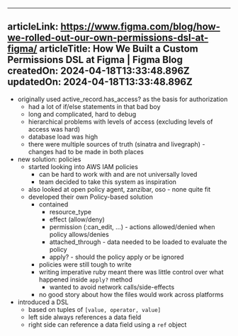 -----------------------
articleLink: https://www.figma.com/blog/how-we-rolled-out-our-own-permissions-dsl-at-figma/
articleTitle: How We Built a Custom Permissions DSL at Figma | Figma Blog
createdOn: 2024-04-18T13:33:48.896Z
updatedOn: 2024-04-18T13:33:48.896Z
-----------------------

- originally used active_record.has_access? as the basis for authorization
  - had a lot of if/else statements in that bad boy
  - long and complicated, hard to debug
  - hierarchical problems with levels of access (excluding levels of access was hard)
  - database load was high
  - there were multiple sources of truth (sinatra and livegraph) - changes had to be made in both places
- new solution: policies
  - started looking into AWS IAM policies
    - can be hard to work with and are not universally loved
    - team decided to take this system as inspiration
  - also looked at open policy agent, zanzibar, oso - none quite fit
  - developed their own Policy-based solution
    - contained
      - resource_type
      - effect (allow/deny)
      - permission (:can_edit, ...) - actions allowed/denied when policy allows/denies
      - attached_through - data needed to be loaded to evaluate the policy
      - apply? - should the policy apply or be ignored
    - policies were still tough to write
    - writing imperative ruby meant there was little control over what happened inside `apply?` method
      - wanted to avoid network calls/side-effects
    - no good story about how the files would work across platforms
- introduced a DSL
  - based on tuples of `[value, operator, value]`
  - left side always references a data field
  - right side can reference a data field using a `ref` object